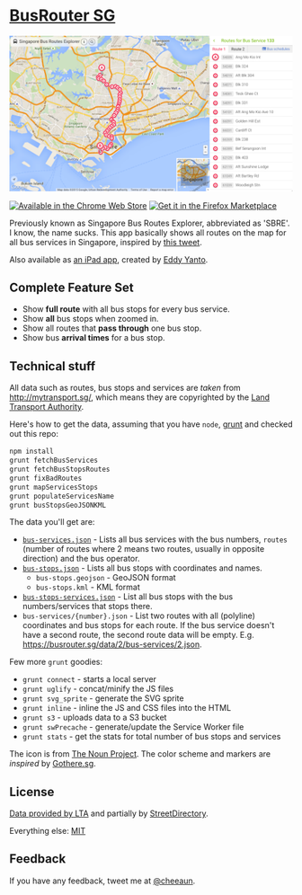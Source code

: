 [BusRouter SG](https://busrouter.sg/)
===

[![Screenshot of Singapore Bus Routes Explorer](assets/screenshots/screenshot-safari-1.png)](https://busrouter.sg/)

[![Available in the Chrome Web Store](https://developer.chrome.com/webstore/images/ChromeWebStore_BadgeWBorder_v2_206x58.png)](https://chrome.google.com/webstore/detail/singapore-bus-routes-expl/kmoebclbglclobmahimdaniikogclifn) [![Get it in the Firefox Marketplace](https://marketplace.cdn.mozilla.net/media/img/mkt/badges/firefox-marketplace_badge-orange_172_60.png)](https://marketplace.firefox.com/app/busrouter-sg/)

Previously known as Singapore Bus Routes Explorer, abbreviated as 'SBRE'. I know, the name sucks. This app basically shows all routes on the map for all bus services in Singapore, inspired by [this tweet](https://twitter.com/mengwong/status/155511398653362177).

Also available as [an iPad app](https://itunes.apple.com/us/app/sgbusrouter/id650227641?ls=1&mt=8), created by [Eddy Yanto](http://eddyyanto.com/).

Complete Feature Set
---

- Show **full route** with all bus stops for every bus service.
- Show **all** bus stops when zoomed in.
- Show all routes that **pass through** one bus stop.
- Show bus **arrival times** for a bus stop.

Technical stuff
---

All data such as routes, bus stops and services are *taken* from <http://mytransport.sg/>, which means they are copyrighted by the [Land Transport Authority](http://www.lta.gov.sg/).

Here's how to get the data, assuming that you have `node`, [grunt](http://gruntjs.com/) and checked out this repo:

```
npm install
grunt fetchBusServices
grunt fetchBusStopsRoutes
grunt fixBadRoutes
grunt mapServicesStops
grunt populateServicesName
grunt busStopsGeoJSONKML
```

The data you'll get are:

- [`bus-services.json`](https://busrouter.sg/data/2/bus-services.json) - Lists all bus services with the bus numbers, `routes` (number of routes where 2 means two routes, usually in opposite direction) and the bus operator.
- [`bus-stops.json`](https://busrouter.sg/data/2/bus-stops.json) - Lists all bus stops with coordinates and names.
	- `bus-stops.geojson` - GeoJSON format
	- `bus-stops.kml` - KML format
- [`bus-stops-services.json`](https://busrouter.sg/data/2/bus-stops-services.json) - List all bus stops with the bus numbers/services that stops there.
- `bus-services/{number}.json` - List two routes with all (polyline) coordinates and bus stops for each route. If the bus service doesn't have a second route, the second route data will be empty. E.g. <https://busrouter.sg/data/2/bus-services/2.json>.

Few more `grunt` goodies:

- `grunt connect` - starts a local server
- `grunt uglify` - concat/minify the JS files
- `grunt svg_sprite` - generate the SVG sprite
- `grunt inline` - inline the JS and CSS files into the HTML
- `grunt s3` - uploads data to a S3 bucket
- `grunt swPrecache` - generate/update the Service Worker file
- `grunt stats` - get the stats for total number of bus stops and services

The icon is from [The Noun Project](http://thenounproject.com/noun/bus/#icon-No97). The color scheme and markers are *inspired* by [Gothere.sg](http://gothere.sg/).

License
---

[Data provided by LTA](http://www.mytransport.sg/content/mytransport/home/dataMall/termOfUse.html) and partially by [StreetDirectory](http://www.streetdirectory.com/).

Everything else: [MIT](http://cheeaun.mit-license.org/)

Feedback
---

If you have any feedback, tweet me at [@cheeaun](http://twitter.com/cheeaun).
